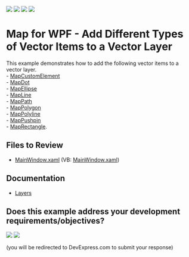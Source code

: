 <!-- default badges list -->
![](https://img.shields.io/endpoint?url=https://codecentral.devexpress.com/api/v1/VersionRange/128571110/24.2.1%2B)
[![](https://img.shields.io/badge/Open_in_DevExpress_Support_Center-FF7200?style=flat-square&logo=DevExpress&logoColor=white)](https://supportcenter.devexpress.com/ticket/details/T145602)
[![](https://img.shields.io/badge/📖_How_to_use_DevExpress_Examples-e9f6fc?style=flat-square)](https://docs.devexpress.com/GeneralInformation/403183)
[![](https://img.shields.io/badge/💬_Leave_Feedback-feecdd?style=flat-square)](#does-this-example-address-your-development-requirementsobjectives)
<!-- default badges end -->

# Map for WPF - Add Different Types of Vector Items to a Vector Layer

This example demonstrates how to add the following vector items to a vector layer.<br />- <a href="https://documentation.devexpress.com/#WPF/clsDevExpressXpfMapMapCustomElementtopic">MapCustomElement</a> <br />- <a href="https://documentation.devexpress.com/#WPF/clsDevExpressXpfMapMapDottopic">MapDot</a><br />- <a href="https://documentation.devexpress.com/#WPF/clsDevExpressXpfMapMapEllipsetopic">MapEllipse</a><br />- <a href="https://documentation.devexpress.com/#WPF/clsDevExpressXpfMapMapLinetopic">MapLine</a><br />- <a href="https://documentation.devexpress.com/#WPF/clsDevExpressXpfMapMapPathtopic">MapPath</a><br />- <a href="https://documentation.devexpress.com/#WPF/clsDevExpressXpfMapMapPolygontopic">MapPolygon</a><br />- <a href="https://documentation.devexpress.com/#WPF/clsDevExpressXpfMapMapPolylinetopic">MapPolyline</a><br />- <a href="https://documentation.devexpress.com/#WPF/clsDevExpressXpfMapMapPushpintopic">MapPushpin</a><br />- <a href="https://documentation.devexpress.com/#WPF/clsDevExpressXpfMapMapRectangletopic">MapRectangle</a>.

## Files to Review

* [MainWindow.xaml](./CS/DXMapExample/MainWindow.xaml) (VB: [MainWindow.xaml](./VB/DXMapExample/MainWindow.xaml))

## Documentation

* [Layers](https://docs.devexpress.com/WPF/10887/controls-and-libraries/map-control/layers)


<!-- feedback -->
## Does this example address your development requirements/objectives?

[<img src="https://www.devexpress.com/support/examples/i/yes-button.svg"/>](https://www.devexpress.com/support/examples/survey.xml?utm_source=github&utm_campaign=wpf-map-add-different-types-of-vector-items-to-a-vector-layer&~~~was_helpful=yes) [<img src="https://www.devexpress.com/support/examples/i/no-button.svg"/>](https://www.devexpress.com/support/examples/survey.xml?utm_source=github&utm_campaign=wpf-map-add-different-types-of-vector-items-to-a-vector-layer&~~~was_helpful=no)

(you will be redirected to DevExpress.com to submit your response)
<!-- feedback end -->
